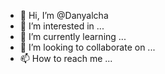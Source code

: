 - 👋 Hi, I’m @Danyalcha
- 👀 I’m interested in ...
- 🌱 I’m currently learning ...
- 💞️ I’m looking to collaborate on ...
- 📫 How to reach me ...

<!---
Danyalcha/Danyalcha is a ✨ special ✨ repository because its `README.md` (this file) appears on your GitHub profile.
You can click the Preview link to take a look at your changes.
--->
